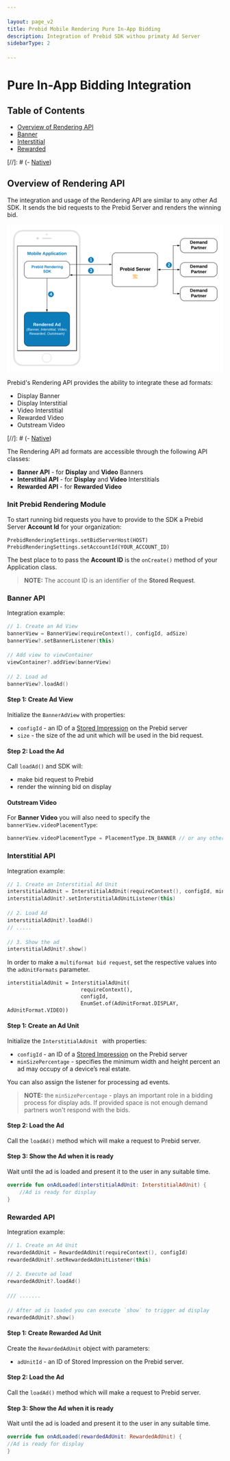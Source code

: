 ```yaml
---

layout: page_v2
title: Prebid Mobile Rendering Pure In-App Bidding
description: Integration of Prebid SDK withou primaty Ad Server
sidebarType: 2

---
```


# Pure In-App Bidding Integration

## Table of Contents

- [Overview of Rendering API](#mobile-api)
- [Banner](#banner-api)
- [Interstitial](#interstitial-api)
- [Rewarded](#rewarded-api)

[//]: # (- [Native](android-sdk-integration-pb-native.html))

## Overview of Rendering API

The integration and usage of the Rendering API are similar to any other Ad SDK. It sends the bid requests to the Prebid Server and renders the winning bid. 

![Rendering with GAM as the Primary Ad Server](/assets/images/prebid-mobile/modules/rendering/Prebid-In-App-Bidding-Overview-Pure-Prebid.png)

Prebid's Rendering API provides the ability to integrate these ad formats:

- Display Banner
- Display Interstitial
- Video Interstitial 
- Rewarded Video
- Outstream Video

[//]: # (- [Native](android-sdk-integration-pb-native.html))

The Rendering API ad formats are accessible through the following API classes:

- **Banner API** - for **Display** and **Video**  Banners
- **Interstitial API** - for **Display** and **Video** Interstitials
- **Rewarded API** - for **Rewarded Video**

### Init Prebid Rendering Module

To start running bid requests you have to provide to the SDK a Prebid Server **Account Id** for your organization:

```
PrebidRenderingSettings.setBidServerHost(HOST)
PrebidRenderingSettings.setAccountId(YOUR_ACCOUNT_ID)
```

The best place to to pass the **Account ID** is the `onCreate()` method of your Application class.

> **NOTE:** The account ID is an identifier of the **Stored Request**.

### Banner API

Integration example:


``` kotlin
// 1. Create an Ad View
bannerView = BannerView(requireContext(), configId, adSize)
bannerView?.setBannerListener(this)

// Add view to viewContainer
viewContainer?.addView(bannerView)

// 2. Load ad
bannerView?.loadAd()
```

#### Step 1: Create Ad View

Initialize the `BannerAdView` with properties:

- `configId` - an ID of a [Stored Impression](/prebid-server/features/pbs-storedreqs.html) on the Prebid server
- `size` - the size of the ad unit which will be used in the bid request.

#### Step 2: Load the Ad

Call `loadAd()` and SDK will:

- make bid request to Prebid
- render the winning bid on display

#### Outstream Video

For **Banner Video** you will also need to specify the `bannerView.videoPlacementType`:

``` kotlin
bannerView.videoPlacementType = PlacementType.IN_BANNER // or any other available type
```

### Interstitial API

Integration example:

``` kotlin
// 1. Create an Interstitial Ad Unit
interstitialAdUnit = InterstitialAdUnit(requireContext(), configId, minSizePercentage)
interstitialAdUnit?.setInterstitialAdUnitListener(this)

// 2. Load Ad
interstitialAdUnit?.loadAd()
// .....

// 3. Show the ad
interstitialAdUnit?.show()
```

In order to make a `multiformat bid request`, set the respective values into the `adUnitFormats` parameter.

```
interstitialAdUnit = InterstitialAdUnit(
                        requireContext(), 
                        configId, 
                        EnumSet.of(AdUnitFormat.DISPLAY, AdUnitFormat.VIDEO))
```

#### Step 1: Create an Ad Unit

Initialize the `InterstitialAdUnit ` with properties:

- `configId` - an ID of a [Stored Impression](/prebid-server/features/pbs-storedreqs.html) on the Prebid server
- `minSizePercentage` - specifies the minimum width and height percent an ad may occupy of a device’s real estate.

You can also assign the listener for processing ad events.

> **NOTE:** the `minSizePercentage` - plays an important role in a bidding process for display ads. If provided space is not enough demand partners won't respond with the bids.

#### Step 2: Load the Ad

Call the `loadAd()` method which will make a request to Prebid server.


#### Step 3: Show the Ad when it is ready

Wait until the ad is loaded and present it to the user in any suitable time.

``` kotlin
override fun onAdLoaded(interstitialAdUnit: InterstitialAdUnit) {
    //Ad is ready for display
}
```

### Rewarded API

Integration example:

``` kotlin
// 1. Create an Ad Unit
rewardedAdUnit = RewardedAdUnit(requireContext(), configId)
rewardedAdUnit?.setRewardedAdUnitListener(this)
    
// 2. Execute ad load
rewardedAdUnit?.loadAd()

/// .......

// After ad is loaded you can execute `show` to trigger ad display
rewardedAdUnit?.show()
```

#### Step 1: Create Rewarded Ad Unit

Create the `RewardedAdUnit` object with parameters:

- `adUnitId` - an ID of Stored Impression on the Prebid server.

#### Step 2: Load the Ad

Call the `loadAd()` method which will make a request to Prebid server.


#### Step 3: Show the Ad when it is ready


Wait until the ad is loaded and present it to the user in any suitable time.

``` kotlin
override fun onAdLoaded(rewardedAdUnit: RewardedAdUnit) {
//Ad is ready for display
}
```
